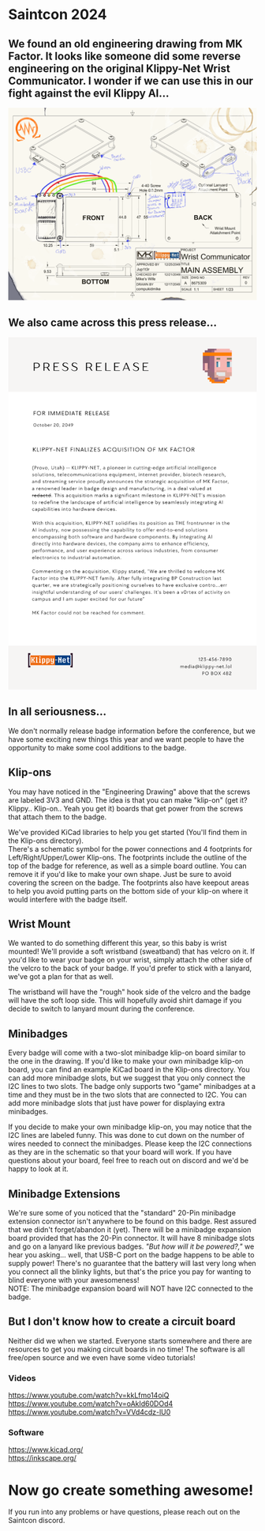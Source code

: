 # Saintcon 2024

## We found an old engineering drawing from MK Factor. It looks like someone did some reverse engineering on the original Klippy-Net Wrist Communicator. I wonder if we can use this in our fight against the evil Klippy AI...

![Engineering Drawing](Images/EngineeringDrawingLeak.png)


## We also came across this press release...

![Press Release](Images/mk-factor-press-release.png)



## In all seriousness...
We don't normally release badge information before the conference, but we have some exciting new things this year and we want people to have the opportunity to make some cool additions to the badge.

## Klip-ons
You may have noticed in the "Engineering Drawing" above that the screws are labeled 3V3 and GND. The idea is that you can make "klip-on" (get it? Klippy.. Klip-on.. Yeah you get it) boards that get power from the screws that attach them to the badge.

We've provided KiCad libraries to help you get started (You'll find them in the Klip-ons directory).  
There's a schematic symbol for the power connections and 4 footprints for Left/Right/Upper/Lower Klip-ons. The footprints include the outline of the top of the badge for reference, as well as a simple board outline. You can remove it if you'd like to make your own shape. Just be sure to avoid covering the screen on the badge. The footprints also have keepout areas to help you avoid putting parts on the bottom side of your klip-on where it would interfere with the badge itself.

## Wrist Mount
We wanted to do something different this year, so this baby is wrist mounted! We'll provide a soft wristband (sweatband) that has velcro on it. If you'd like to wear your badge on your wrist, simply attach the other side of the velcro to the back of your badge. If you'd prefer to stick with a lanyard, we've got a plan for that as well.

The wristband will have the "rough" hook side of the velcro and the badge will have the soft loop side. This will hopefully avoid shirt damage if you decide to switch to lanyard mount during the conference.

## Minibadges
Every badge will come with a two-slot minibadge klip-on board similar to the one in the drawing. If you'd like to make your own minibadge klip-on board, you can find an example KiCad board in the Klip-ons directory. You can add more minibadge slots, but we suggest that you only connect the I2C lines to two slots. The badge only supports two "game" minibadges at a time and they must be in the two slots that are connected to I2C. You can add more minibadge slots that just have power for displaying extra minibadges.

If you decide to make your own minibadge klip-on, you may notice that the I2C lines are labeled funny. This was done to cut down on the number of wires needed to connect the minibadges. Please keep the I2C connections as they are in the schematic so that your board will work. If you have questions about your board, feel free to reach out on discord and we'd be happy to look at it.

## Minibadge Extensions
We're sure some of you noticed that the "standard" 20-Pin minibadge extension connector isn't anywhere to be found on this badge. Rest assured that we didn't forget/abandon it (yet). There will be a minibadge expansion board provided that has the 20-Pin connector. It will have 8 minibadge slots and go on a lanyard like previous badges. *"But how will it be powered?,"* we hear you asking... well, that USB-C port on the badge happens to be able to supply power! There's no guarantee that the battery will last very long when you connect all the blinky lights, but that's the price you pay for wanting to blind everyone with your awesomeness!  
NOTE: The minibadge expansion board will NOT have I2C connected to the badge.

## But I don't know how to create a circuit board
Neither did we when we started. Everyone starts somewhere and there are resources to get you making circuit boards in no time! The software is all free/open source and we even have some video tutorials! 

### Videos
https://www.youtube.com/watch?v=kkLfmo14oiQ  
https://www.youtube.com/watch?v=oAkId60DOd4  
https://www.youtube.com/watch?v=VVd4cdz-lU0  

### Software
https://www.kicad.org/  
https://inkscape.org/  

# Now go create something awesome!
If you run into any problems or have questions, please reach out on the Saintcon discord.
